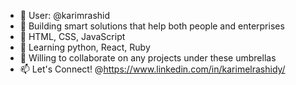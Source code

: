 - 👋 User: @karimrashid
- 👀 Building smart solutions that help both people and enterprises
- 💾 HTML, CSS, JavaScript
- 🌱 Learning python, React, Ruby
- 💞️ Willing to collaborate on any projects under these umbrellas
- 📫 Let's Connect! @https://www.linkedin.com/in/karimelrashidy/

<!---
karimrashid/karimrashid is a ✨ special ✨ repository because its `README.md` (this file) appears on your GitHub profile.
You can click the Preview link to take a look at your changes.
--->
